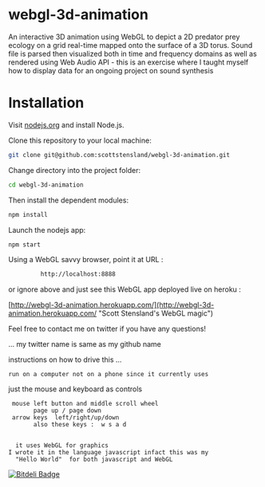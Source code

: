 webgl-3d-animation
==================

An interactive 3D animation using WebGL to depict a 2D predator prey ecology on a grid real-time mapped onto the surface of a 3D torus.  Sound file is parsed then visualized both in time and frequency domains as well as rendered using Web Audio API - this is an exercise where I taught myself how to display data for an ongoing project on sound synthesis 


# Installation

Visit [nodejs.org](http://nodejs.org) and install Node.js. 

Clone this repository to your local machine:

```bash
git clone git@github.com:scottstensland/webgl-3d-animation.git
```

Change directory into the project folder:
```bash
cd webgl-3d-animation
```

Then install the dependent modules:

```bash
npm install
```


Launch the nodejs app:

```bash
npm start
```


Using a WebGL savvy browser, point it at URL :

```bash
		 http://localhost:8888 
```

or ignore above and just see this WebGL app deployed live on heroku :

[http://webgl-3d-animation.herokuapp.com/](http://webgl-3d-animation.herokuapp.com/ "Scott Stensland's WebGL magic")


Feel free to contact me on twitter if you have any questions! 

... my twitter name is same as my github name


   instructions on how to drive this ...

    run on a computer not on a phone since it currently uses
   just the mouse and keyboard as controls

     mouse left button and middle scroll wheel
           page up / page down
     arrow keys  left/right/up/down
           also these keys :  w s a d


      it uses WebGL for graphics
    I wrote it in the language javascript infact this was my
      "Hello World"  for both javascript and WebGL





[![Bitdeli Badge](https://d2weczhvl823v0.cloudfront.net/scottstensland/webgl-3d-animation/trend.png)](https://bitdeli.com/free "Bitdeli Badge")

